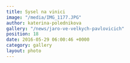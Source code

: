```yaml
---
title: Sysel na vinici
image: "/media/IMG_1177.JPG"
author: katerina-polednikova
gallery: "/news/jaro-ve-velkych-pavlovicich"
position: 18
date: 2016-05-29 06:00:46 +0000
category: gallery
layout: photo
---
```

